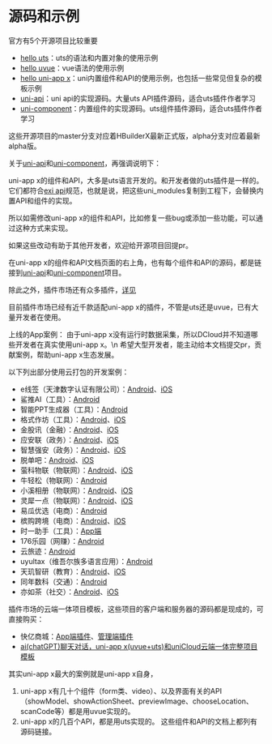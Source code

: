 # 源码和示例

官方有5个开源项目比较重要
- [hello uts](https://gitcode.net/dcloud/hello-uts)：uts的语法和内置对象的使用示例
- [hello uvue](https://gitcode.net/dcloud/hello-uvue)：vue语法的使用示例
- [hello uni-app x](https://gitcode.net/dcloud/hello-uni-app-x)：uni内置组件和API的使用示例，也包括一些常见但复杂的模板示例
- [uni-api](https://gitcode.net/dcloud/uni-api)：uni api的实现源码。大量uts API插件源码，适合uts插件作者学习
- [uni-component](https://gitcode.net/dcloud/uni-component)：内置组件的实现源码。uts组件插件源码，适合uts插件作者学习

这些开源项目的master分支对应着HBuilderX最新正式版，alpha分支对应着最新alpha版。

关于[uni-api](https://gitcode.net/dcloud/uni-api)和[uni-component](https://gitcode.net/dcloud/uni-component)，再强调说明下：

uni-app x的组件和API，大多是uts语言开发的。和开发者做的uts插件是一样的。\
它们都符合[exi api](https://uniapp.dcloud.net.cn/api/extapi.html)规范，也就是说，把这些uni_modules复制到工程下，会替换内置API和组件的实现。

所以如需修改uni-app x的组件和API，比如修复一些bug或添加一些功能，可以通过这种方式来实现。

如果这些改动有助于其他开发者，欢迎给开源项目回提pr。

在uni-app x的组件和API文档页面的右上角，也有每个组件和API的源码，都是链接到[uni-api](https://gitcode.net/dcloud/uni-api)和[uni-component](https://gitcode.net/dcloud/uni-component)项目。

除此之外，插件市场还有众多插件，[详见](https://ext.dcloud.net.cn/?uni-appx=1)

目前插件市场已经有近千款适配uni-app x的插件，不管是uts还是uvue，已有大量开发者在使用。

上线的App案例：
由于uni-app x没有运行时数据采集，所以DCloud并不知道哪些开发者在真实使用uni-app x。\n
希望大型开发者，能主动给本文档提交pr，贡献案例，帮助uni-app x生态发展。

以下列出部分使用云打包的开发案例：

- e线签（天津数字认证有限公司）：[Android](https://sj.qq.com/appdetail/com.tjca.elinesign)、[iOS](https://apps.apple.com/cn/app/e%E7%BA%BF%E7%AD%BE/id6743433163)
- 鲨推AI（工具）：[Android](https://sj.qq.com/appdetail/com.shatui.ai)
- 智能PPT生成器（工具）：[Android](https://app.mi.com/details?id=com.pptgen.Intelligent)
- 格式作坊（工具）：[Android](https://sj.qq.com/appdetail/com.gszf.app)、[iOS](https://apps.apple.com/cn/app/%E6%A0%BC%E5%BC%8F%E4%BD%9C%E5%9D%8A-%E6%A0%BC%E5%BC%8F%E8%BD%AC%E6%8D%A2%E5%99%A8/id6472780051)
- 金股讯（金融）：[Android](https://sj.qq.com/appdetail/com.jinguxun.app)、[iOS](https://apps.apple.com/cn/app/%E9%87%91%E8%82%A1%E8%AE%AF/id1615272585)
- 应安联（政务）：[Android](https://sj.qq.com/appdetail/com.aky.yal)、[iOS](https://apps.apple.com/cn/app/%E5%BA%94%E5%AE%89%E8%81%94/id1566809671)
- 智慧强安（政务）：[Android](https://sj.qq.com/appdetail/com.demlution.aatianfangyetan)、[iOS](https://apps.apple.com/cn/app/%E6%99%BA%E6%85%A7%E5%BC%BA%E5%AE%89/id6476082028)
- 脱单吧：[Android](https://sj.qq.com/appdetail/com.liewu.desingle)、[iOS](https://apps.apple.com/cn/app/%E8%84%B1%E5%8D%95%E5%90%A7/id1560465075)
- 萤科物联（物联网）：[Android](https://sj.qq.com/appdetail/iot.ykwl.vip)、[iOS](https://apps.apple.com/cn/app/%E8%90%A4%E7%A7%91%E7%89%A9%E8%81%94/id6741841541)
- 牛轻松（物联网）：[Android](https://sj.qq.com/appdetail/com.wuitu.nqs)
- 小溪相册（物联网）：[Android](https://app.mi.com/details?id=com.yanxi.xiaoxizaijia)、[iOS](https://apps.apple.com/vn/app/%E5%B0%8F%E6%BA%AA%E7%9B%B8%E5%86%8C/id6593673873)
- 灵犀一点（物联网）：[Android](https://sj.qq.com/appdetail/uni.qinhua)、[iOS](https://apps.apple.com/cn/app/%E7%81%B5%E7%8A%80%E4%B8%80%E7%82%B9/id1661770402)
- 易瓜优选（电商）：[Android](https://sj.qq.com/appdetail/huaban.yigua)
- 槟购跨境（电商）：[Android](https://sj.qq.com/appdetail/com.bingo.bg)、[iOS](https://apps.apple.com/hk/app/%E6%A7%9F%E8%B4%AD%E8%B7%A8%E5%A2%83/id1463306856)
- 时一助手（工具）：[App端](http://app.yuteng.vip/sy/index.html)
- 176乐园（网赚）：[Android](https://sj.qq.com/appdetail/uni.UNI1A7CD2D)
- 云旅迹：[Android](https://sj.qq.com/appdetail/com.yunlvji.trip)
- uyultax（维吾尔族多语言应用）：[Android](https://sj.qq.com/appdetail/com.android.uyultax)
- 天玑智研（教育）：[Android](https://sj.qq.com/appdetail/com.phadscholar)、[iOS](https://apps.apple.com/us/app/%E5%A4%A9%E7%8E%91%E6%99%BA%E7%A0%94/id6743391396)
- 同年数科（交通）：[Android](https://sj.qq.com/appdetail/kemi.io.com)
- 亦如茶（社交）：[Android](https://sj.qq.com/appdetail/com.yiru.cha)、[iOS](https://apps.apple.com/cn/app/%E4%BA%A6%E5%A6%82%E8%8C%B6/id1544325304)

插件市场的云端一体项目模板，这些项目的客户端和服务器的源码都是现成的，可直接购买：
- 快亿商城：[App端插件](https://ext.dcloud.net.cn/plugin?id=15458)、[管理端插件](https://ext.dcloud.net.cn/plugin?id=15568)
- [ai(chatGPT)聊天对话，uni-app x(uvue+uts)和uniCloud云端一体完整项目模板](https://ext.dcloud.net.cn/plugin?id=17075)

其实uni-app x最大的案例就是uni-app x自身，
1. uni-app x有几十个组件（form类、video）、以及界面有关的API（showModel、showActionSheet、previewImage、chooseLocation、scanCode等）都是用uvue实现的。
2. uni-app x的几百个API，都是用uts实现的。
这些组件和API的文档上都列有源码链接。
